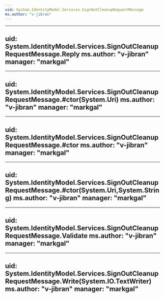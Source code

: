 ```yaml
---
uid: System.IdentityModel.Services.SignOutCleanupRequestMessage
ms.author: "v-jibran"
---
```


---
uid: System.IdentityModel.Services.SignOutCleanupRequestMessage.Reply
ms.author: "v-jibran"
manager: "markgal"
---

---
uid: System.IdentityModel.Services.SignOutCleanupRequestMessage.#ctor(System.Uri)
ms.author: "v-jibran"
manager: "markgal"
---

---
uid: System.IdentityModel.Services.SignOutCleanupRequestMessage.#ctor
ms.author: "v-jibran"
manager: "markgal"
---

---
uid: System.IdentityModel.Services.SignOutCleanupRequestMessage.#ctor(System.Uri,System.String)
ms.author: "v-jibran"
manager: "markgal"
---

---
uid: System.IdentityModel.Services.SignOutCleanupRequestMessage.Validate
ms.author: "v-jibran"
manager: "markgal"
---

---
uid: System.IdentityModel.Services.SignOutCleanupRequestMessage.Write(System.IO.TextWriter)
ms.author: "v-jibran"
manager: "markgal"
---
